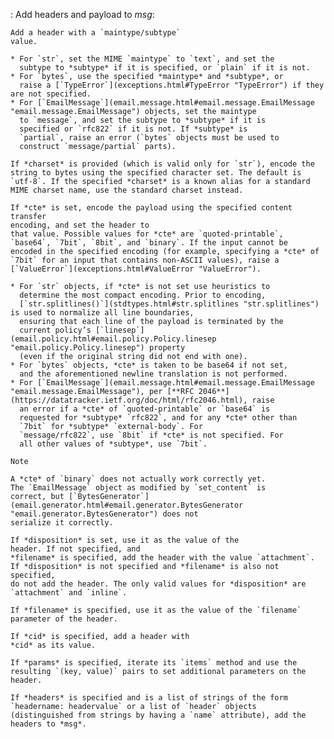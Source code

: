 :   Add headers and payload to *msg*:

    Add a header with a `maintype/subtype`
    value.

    * For `str`, set the MIME `maintype` to `text`, and set the
      subtype to *subtype* if it is specified, or `plain` if it is not.
    * For `bytes`, use the specified *maintype* and *subtype*, or
      raise a [`TypeError`](exceptions.html#TypeError "TypeError") if they are not specified.
    * For [`EmailMessage`](email.message.html#email.message.EmailMessage "email.message.EmailMessage") objects, set the maintype
      to `message`, and set the subtype to *subtype* if it is
      specified or `rfc822` if it is not. If *subtype* is
      `partial`, raise an error (`bytes` objects must be used to
      construct `message/partial` parts).

    If *charset* is provided (which is valid only for `str`), encode the
    string to bytes using the specified character set. The default is
    `utf-8`. If the specified *charset* is a known alias for a standard
    MIME charset name, use the standard charset instead.

    If *cte* is set, encode the payload using the specified content transfer
    encoding, and set the header to
    that value. Possible values for *cte* are `quoted-printable`,
    `base64`, `7bit`, `8bit`, and `binary`. If the input cannot be
    encoded in the specified encoding (for example, specifying a *cte* of
    `7bit` for an input that contains non-ASCII values), raise a
    [`ValueError`](exceptions.html#ValueError "ValueError").

    * For `str` objects, if *cte* is not set use heuristics to
      determine the most compact encoding. Prior to encoding,
      [`str.splitlines()`](stdtypes.html#str.splitlines "str.splitlines") is used to normalize all line boundaries,
      ensuring that each line of the payload is terminated by the
      current policy’s [`linesep`](email.policy.html#email.policy.Policy.linesep "email.policy.Policy.linesep") property
      (even if the original string did not end with one).
    * For `bytes` objects, *cte* is taken to be base64 if not set,
      and the aforementioned newline translation is not performed.
    * For [`EmailMessage`](email.message.html#email.message.EmailMessage "email.message.EmailMessage"), per [**RFC 2046**](https://datatracker.ietf.org/doc/html/rfc2046.html), raise
      an error if a *cte* of `quoted-printable` or `base64` is
      requested for *subtype* `rfc822`, and for any *cte* other than
      `7bit` for *subtype* `external-body`. For
      `message/rfc822`, use `8bit` if *cte* is not specified. For
      all other values of *subtype*, use `7bit`.

    Note

    A *cte* of `binary` does not actually work correctly yet.
    The `EmailMessage` object as modified by `set_content` is
    correct, but [`BytesGenerator`](email.generator.html#email.generator.BytesGenerator "email.generator.BytesGenerator") does not
    serialize it correctly.

    If *disposition* is set, use it as the value of the
    header. If not specified, and
    *filename* is specified, add the header with the value `attachment`.
    If *disposition* is not specified and *filename* is also not specified,
    do not add the header. The only valid values for *disposition* are
    `attachment` and `inline`.

    If *filename* is specified, use it as the value of the `filename`
    parameter of the header.

    If *cid* is specified, add a header with
    *cid* as its value.

    If *params* is specified, iterate its `items` method and use the
    resulting `(key, value)` pairs to set additional parameters on the
    header.

    If *headers* is specified and is a list of strings of the form
    `headername: headervalue` or a list of `header` objects
    (distinguished from strings by having a `name` attribute), add the
    headers to *msg*.